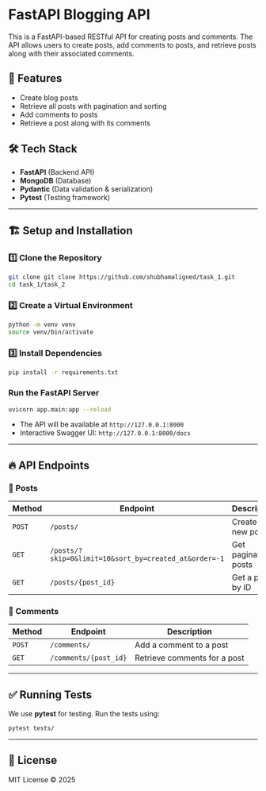 # FastAPI Blogging API

This is a FastAPI-based RESTful API for creating posts and comments. The API allows users to create posts, add comments to posts, and retrieve posts along with their associated comments.

## 🚀 Features
- Create blog posts
- Retrieve all posts with pagination and sorting
- Add comments to posts
- Retrieve a post along with its comments

## 🛠️ Tech Stack
- **FastAPI** (Backend API)
- **MongoDB** (Database)
- **Pydantic** (Data validation & serialization)
- **Pytest** (Testing framework)

---

## 🏗️ Setup and Installation

### 1️⃣ Clone the Repository
```bash
git clone git clone https://github.com/shubhamaligned/task_1.git
cd task_1/task_2
```

### 2️⃣ Create a Virtual Environment
```bash
python -m venv venv
source venv/bin/activate
```

### 3️⃣ Install Dependencies
```bash
pip install -r requirements.txt
```

### Run the FastAPI Server
```bash
uvicorn app.main:app --reload
```
- The API will be available at `http://127.0.0.1:8000`
- Interactive Swagger UI: `http://127.0.0.1:8000/docs`

---

## 🔥 API Endpoints

### 📌 Posts
| Method | Endpoint | Description |
|--------|---------|-------------|
| `POST` | `/posts/` | Create a new post |
| `GET` | `/posts/?skip=0&limit=10&sort_by=created_at&order=-1` | Get paginated posts |
| `GET` | `/posts/{post_id}` | Get a post by ID |

### 📌 Comments
| Method | Endpoint | Description |
|--------|---------|-------------|
| `POST` | `/comments/` | Add a comment to a post |
| `GET` | `/comments/{post_id}` | Retrieve comments for a post |

---

## ✅ Running Tests
We use **pytest** for testing. Run the tests using:
```bash
pytest tests/
```

---

## 📄 License
MIT License © 2025